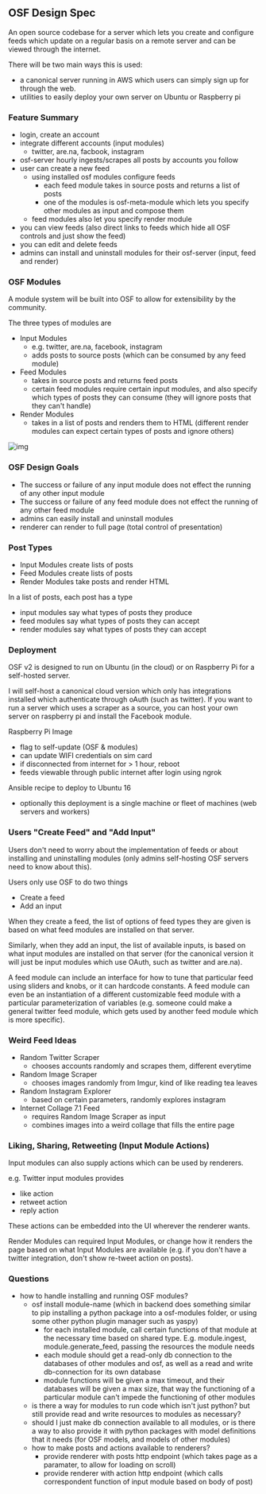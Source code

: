 ## OSF Design Spec

An open source codebase for a server which lets you create and configure feeds which update on a regular
basis on a remote server and can be viewed through the internet. 

There will be two main ways this is used:
- a canonical server running in AWS which users
can simply sign up for through the web. 
- utilities to easily deploy your own server on Ubuntu or Raspberry pi

### Feature Summary

- login, create an account
- integrate different accounts (input modules)
  - twitter, are.na, facbook, instagram
- osf-server hourly ingests/scrapes all posts by accounts you follow
- user can create a new feed
  - using installed osf modules configure feeds
    - each feed module takes in source posts and returns a list of posts
    - one of the modules is osf-meta-module which lets you specify other modules as input and compose them 
  - feed modules also let you specify render module
- you can view feeds (also direct links to feeds which hide all OSF controls and just show the feed)
- you can edit and delete feeds
- admins can install and uninstall modules for their osf-server (input, feed and render)


### OSF Modules

A module system will be built into OSF to allow for extensibility by the community.

The three types of modules are 
- Input Modules
   - e.g. twitter, are.na, facebook, instagram
   - adds posts to source posts (which can be consumed by any feed module)
- Feed Modules
   - takes in source posts and returns feed posts
   - certain feed modules require certain input modules, and also specify which types of posts they can consume (they will ignore posts that they can't handle)
- Render Modules
   - takes in a list of posts and renders them to HTML (different render modules can expect certain types of posts and ignore others)
   
![img](https://i.imgur.com/DemBPxh.jpg)
   
### OSF Design Goals

- The success or failure of any input module does not effect the running of any other input module
- The success or failure of any feed module does not effect the running of any other feed  module
- admins can easily install and uninstall modules
- renderer can render to full page (total control of presentation)


### Post Types

- Input Modules create lists of posts
- Feed Modules create lists of posts
- Render Modules take posts and render HTML

In a list of posts, each post has a type
- input modules say what types of posts they produce 
- feed modules say what types of posts they can accept
- render modules say what types of posts they can accept


### Deployment

OSF v2 is designed to run on Ubuntu (in the cloud)
or on Raspberry Pi for a self-hosted server. 

I will self-host a canonical cloud version 
which only has integrations installed 
which authenticate through oAuth
(such as twitter). If you want to run a server 
which uses a scraper as a source, you
can host your own server on raspberry pi 
and install the Facebook module. 


Raspberry Pi Image
- flag to self-update (OSF & modules)
- can update WIFI credentials on sim card
- if disconnected from internet for > 1 hour, reboot
- feeds viewable through public internet after login using ngrok

Ansible recipe to deploy to Ubuntu 16
- optionally this deployment is a single machine or fleet of machines (web servers and workers)


### Users "Create Feed" and "Add Input"

Users don't need to worry about the implementation of feeds
or about installing and uninstalling modules (only admins self-hosting
OSF servers need to know about this).

Users only use OSF to do two things
- Create a feed
- Add an input

When they create a feed, the list of options of feed types 
they are given is based on what feed modules are installed on that server. 

Similarly, when they add an input, the list of available inputs,
is based on what input modules are installed on that server 
(for the canonical version it will just be input modules which use OAuth, 
such as twitter and are.na).

A feed module can include an interface for how to 
tune that particular feed using sliders and knobs,
or it can hardcode constants. A feed module can even
be an instantiation of a different customizable 
feed module with a particular parameterization of variables
(e.g. someone could make a general twitter feed module,
which gets used by another feed module which is more specific).

 

### Weird Feed Ideas

- Random Twitter Scraper
  - chooses accounts randomly and scrapes them, different everytime
- Random Image Scraper
  - chooses images randomly from Imgur, kind of like reading tea leaves
- Random Instagram Explorer 
  - based on certain parameters, randomly explores instagram
- Internet Collage 7.1 Feed
  - requires Random Image Scraper as input
  - combines images into a weird collage that fills the entire page 
  
  
### Liking, Sharing, Retweeting (Input Module Actions)

Input modules can also supply actions which can be used by renderers.

e.g. Twitter  input modules provides
- like action
- retweet action
- reply action

These actions can be embedded into the UI wherever the renderer wants.

Render Modules can required Input Modules, or change
how it renders the page based on what Input Modules are available
(e.g. if you don't have a twitter integration, don't show re-tweet action on posts). 




### Questions

- how to handle installing and running OSF modules?
  - osf install module-name (which in backend does something similar to pip installing a python package into a osf-modules folder,
  or using some other python plugin manager such as yaspy)
    - for each installed module, call certain functions 
    of that module at the necessary time based on shared type.
    E.g. module.ingest, module.generate_feed, passing
    the resources the module needs
    - each module should get a read-only db connection
    to the databases of other modules and osf, as 
    well as a read and write db-connection for its own database
    - module functions will be given a max timeout, and 
    their databases will be given a max size, that way
    the functioning of a particular module can't impede
    the functioning of other modules 
  - is there a way for modules to run code which isn't just python?
  but still provide read and write resources to modules as necessary?
  - should I just make db connection available to all modules,
  or is there a way to also provide it with python packages
  with model definitions that it needs (for OSF models,
  and models of other modules)
  - how to make posts and actions available to renderers?
    - provide renderer with posts http endpoint (which takes page as a paramater, to allow for 
  loading on scroll)
    - provide renderer with action http endpoint (which calls correspondent function of input
    module based on body of post)